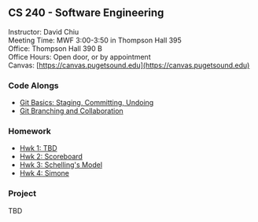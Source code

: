 ## CS 240 - Software Engineering

Instructor: David Chiu\
Meeting Time: MWF 3:00-3:50 in Thompson Hall 395\
Office: Thompson Hall 390 B\
Office Hours: Open door, or by appointment\
Canvas: [https://canvas.pugetsound.edu](https://canvas.pugetsound.edu)

### Code Alongs

- [Git Basics: Staging, Committing, Undoing](ca.git1/)
- [Git Branching and Collaboration](ca.git2/)

### Homework

- [Hwk 1: TBD](hwk1/)
- [Hwk 2: Scoreboard](hwk2/)
- [Hwk 3: Schelling's Model](hwk3/)
- [Hwk 4: Simone](hwk4/)

### Project

TBD
